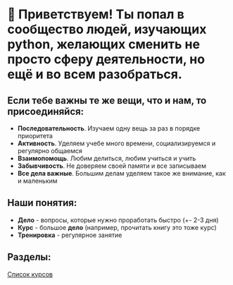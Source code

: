 # 👋 Приветствуем! Ты попал в сообщество людей, изучающих python, желающих сменить не просто сферу деятельности, но ещё и во всем разобраться.

## Если тебе важны те же вещи, что и нам, то присоединяйся:

- **Последовательность**. Изучаем одну вещь за раз в порядке приоритета
- **Активность**. Уделяем учебе много времени, социализируемся и регулярно общаемся
- **Взаимопомощь**. Любим делиться, любим учиться и учить
- **Забывчивость**. Не доверяем своей памяти и все записываем
- **Все дела важные**. Большим делам уделяем такое же внимание, как и маленьким

## Наши понятия:

- **Дело** - вопросы, которые нужно проработать быстро (+- 2-3 дня)
- **Курс** - большое **дело** (например, прочитать книгу это тоже курс)
- **Тренировка** - регулярное занятие

## Разделы:

[Список курсов](./courses.md)
